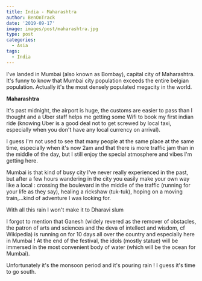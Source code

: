 ```yaml
---
title: India - Maharashtra
author: BenOnTrack
date: '2019-09-17'
image: images/post/maharashtra.jpg
type: post
categories:
  - Asia
tags:
  - India
---
```


I've landed in Mumbai (also known as Bombay), capital city of Maharashtra. It's funny to know that Mumbai city population exceeds the entire belgian population. Actually it's the most densely populated megacity in the world.


<b>Maharashtra</b>

It's past midnight, the airport is huge, the customs are easier to pass than I thought and a Uber staff helps me getting some Wifi to book my first indian ride (knowing Uber is a good deal not to get screwed by local taxi, especially when you don't have any local currency on arrival).

I guess I'm not used to see that many people at the same place at the same time, especially when it's now 2am and that there is more traffic jam than in the middle of the day, but I still enjoy the special atmosphere and vibes I'm getting here.

Mumbai is that kind of busy city I've never really experienced in the past, but after a few hours wandering in the city you easily make your own way like a local : crossing the boulevard in the middle of the traffic (running for your life as they say), healing a rickshaw (tuk-tuk), hoping on a moving train,...kind of adventure I was looking for.

With all this rain I won't make it to Dharavi slum

I forgot to mention that Ganesh (widely revered as the remover of obstacles, the patron of arts and sciences and the deva of intellect and wisdom, cf Wikipedia) is running on for 10 days all over the country and especially here in Mumbai ! At the end of the festival, the idols (mostly statue) will be immersed in the most convenient body of water (which will be the ocean for Mumbai).

Unfortunately it's the monsoon period and it's pouring rain ! I guess it's time to go south.